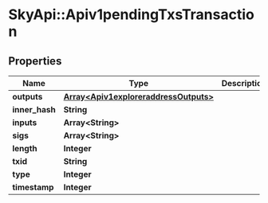 # SkyApi::Apiv1pendingTxsTransaction

## Properties
Name | Type | Description | Notes
------------ | ------------- | ------------- | -------------
**outputs** | [**Array&lt;Apiv1exploreraddressOutputs&gt;**](Apiv1exploreraddressOutputs.md) |  | [optional] 
**inner_hash** | **String** |  | [optional] 
**inputs** | **Array&lt;String&gt;** |  | [optional] 
**sigs** | **Array&lt;String&gt;** |  | [optional] 
**length** | **Integer** |  | [optional] 
**txid** | **String** |  | [optional] 
**type** | **Integer** |  | [optional] 
**timestamp** | **Integer** |  | [optional] 


